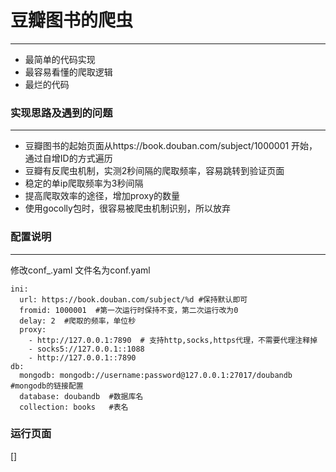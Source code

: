 # 豆瓣图书的爬虫
---
- 最简单的代码实现
- 最容易看懂的爬取逻辑
- 最烂的代码

### 实现思路及遇到的问题
---
- 豆瓣图书的起始页面从https://book.douban.com/subject/1000001 开始，通过自增ID的方式遍历
- 豆瓣有反爬虫机制，实测2秒间隔的爬取频率，容易跳转到验证页面
- 稳定的单ip爬取频率为3秒间隔
- 提高爬取效率的途径，增加proxy的数量
- 使用gocolly包时，很容易被爬虫机制识别，所以放弃

### 配置说明
---
修改conf_.yaml 文件名为conf.yaml
```
ini:
  url: https://book.douban.com/subject/%d #保持默认即可
  fromid: 1000001  #第一次运行时保持不变，第二次运行改为0
  delay: 2  #爬取的频率，单位秒
  proxy:
    - http://127.0.0.1:7890  # 支持http,socks,https代理，不需要代理注释掉
    - socks5://127.0.0.1::1088
    - http://127.0.0.1::7890
db:
  mongodb: mongodb://username:password@127.0.0.1:27017/doubandb #mongodb的链接配置
  database: doubandb  #数据库名
  collection: books   #表名
```
### 运行页面
[]

